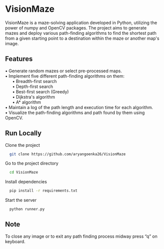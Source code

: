 
# VisionMaze

VisionMaze is a maze-solving application developed in Python, utilizing the power of numpy and OpenCV packages. The project aims to generate mazes and deploy various path-finding algorithms to find the shortest path from a given starting point to a destination within the maze or another map's image.

## Features

• Generate random mazes or select pre-processed maps.\
• Implement five different path-finding algorithms on them:\
&nbsp;&nbsp;&nbsp;&nbsp;&nbsp;&nbsp;• Breadth-first search\
&nbsp;&nbsp;&nbsp;&nbsp;&nbsp;&nbsp;• Depth-first search\
&nbsp;&nbsp;&nbsp;&nbsp;&nbsp;&nbsp;• Best-first search (Greedy)\
&nbsp;&nbsp;&nbsp;&nbsp;&nbsp;&nbsp;• Dijkstra's algorithm\
&nbsp;&nbsp;&nbsp;&nbsp;&nbsp;&nbsp;• A* algorithm\
• Maintain a log of the path length and execution time for each algorithm.\
• Visualize the path-finding algorithms and path found by them using OpenCV.

## Run Locally

Clone the project

```bash
  git clone https://github.com/aryangoenka26/VisionMaze
```

Go to the project directory

```bash
  cd VisionMaze
```

Install dependencies

```bash
  pip install -r requirements.txt
```

Start the server

```bash
  python runner.py
```


## Note
To close any image or to exit any path finding process midway press “q” on keyboard.

